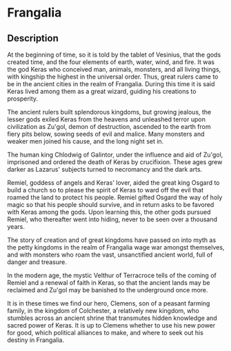 # Frangalia

## Description

At the beginning of time, so it is told by the tablet of Vesinius, that the gods created time, and the four elements of earth, water, wind, and fire. It was the god Keras who conceived man, animals, monsters, and all living things, with kingship the highest in the universal order. Thus, great rulers came to be in the ancient cities in the realm of Frangalia. During this time it is said Keras lived among them as a great wizard, guiding his creations to prosperity.

The ancient rulers built splendorous kingdoms, but growing jealous, the lesser gods exiled Keras from the heavens and unleashed terror upon civilization as Zu'gol, demon of destruction, ascended to the earth from fiery pits below, sowing seeds of evil and malice. Many monsters and weaker men joined his cause, and the long night set in.

The human king Chlodwig of Galintor, under the influence and aid of Zu'gol, imprisoned and ordered the death of Keras by crucifixion. These ages grew darker as Lazarus' subjects turned to necromancy and the dark arts.

Remiel, goddess of angels and Keras' lover, aided the great king Osgard to build a church so to please the spirit of Keras to ward off the evil that roamed the land to protect his people. Remiel gifted Osgard the way of holy magic so that his people should survive, and in return asks to be favored with Keras among the gods. Upon learning this, the other gods pursued Remiel, who thereafter went into hiding, never to be seen over a thousand years.

The story of creation and of great kingdoms have passed on into myth as the petty kingdoms in the realm of Frangalia wage war amongst themselves, and with monsters who roam the vast, unsanctified ancient world, full of danger and treasure.

In the modern age, the mystic Velthur of Terracroce tells of the coming of Remiel and a renewal of faith in Keras, so that the ancient lands may be reclaimed and Zu'gol may be banished to the underground once more.

It is in these times we find our hero, Clemens, son of a peasant farming family, in the kingdom of Colchester, a relatively new kingdom, who stumbles across an ancient shrine that transmutes hidden knowledge and sacred power of Keras. It is up to Clemens whether to use his new power for good, which political alliances to make, and where to seek out his destiny in Frangalia.
